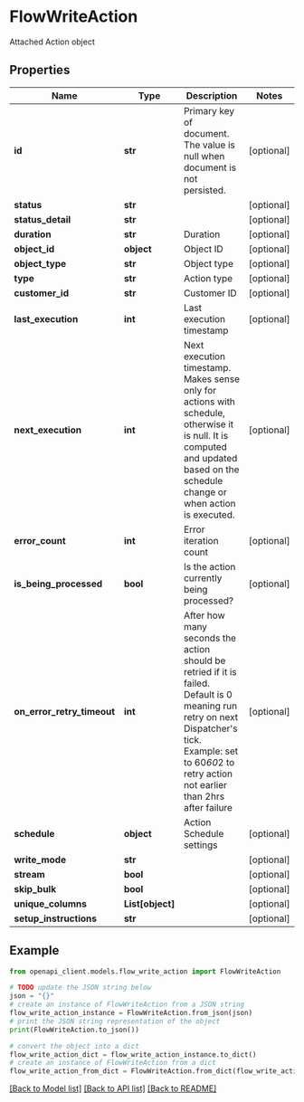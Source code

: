 # FlowWriteAction

Attached Action object

## Properties

Name | Type | Description | Notes
------------ | ------------- | ------------- | -------------
**id** | **str** | Primary key of document. The value is null when document is not persisted. | [optional] 
**status** | **str** |  | [optional] 
**status_detail** | **str** |  | [optional] 
**duration** | **str** | Duration | [optional] 
**object_id** | **object** | Object ID | [optional] 
**object_type** | **str** | Object type | [optional] 
**type** | **str** | Action type | [optional] 
**customer_id** | **str** | Customer ID | [optional] 
**last_execution** | **int** | Last execution timestamp | [optional] 
**next_execution** | **int** | Next execution timestamp. Makes sense only for actions with schedule, otherwise it is null. It is computed and updated based on the schedule change or when action is executed. | [optional] 
**error_count** | **int** | Error iteration count | [optional] 
**is_being_processed** | **bool** | Is the action currently being processed? | [optional] 
**on_error_retry_timeout** | **int** | After how many seconds the action should be retried if it is failed. Default is 0 meaning run retry on next Dispatcher&#39;s tick.  Example: set to 60*60*2 to retry action not earlier than 2hrs after failure | [optional] 
**schedule** | **object** | Action Schedule settings | [optional] 
**write_mode** | **str** |  | [optional] 
**stream** | **bool** |  | [optional] 
**skip_bulk** | **bool** |  | [optional] 
**unique_columns** | **List[object]** |  | [optional] 
**setup_instructions** | **str** |  | [optional] 

## Example

```python
from openapi_client.models.flow_write_action import FlowWriteAction

# TODO update the JSON string below
json = "{}"
# create an instance of FlowWriteAction from a JSON string
flow_write_action_instance = FlowWriteAction.from_json(json)
# print the JSON string representation of the object
print(FlowWriteAction.to_json())

# convert the object into a dict
flow_write_action_dict = flow_write_action_instance.to_dict()
# create an instance of FlowWriteAction from a dict
flow_write_action_from_dict = FlowWriteAction.from_dict(flow_write_action_dict)
```
[[Back to Model list]](../README.md#documentation-for-models) [[Back to API list]](../README.md#documentation-for-api-endpoints) [[Back to README]](../README.md)


